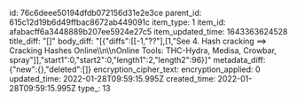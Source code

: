 id: 76c6deee50194dfdb072156d31e2e3ce
parent_id: 615c12d19b6d49ffbac8672ab449091c
item_type: 1
item_id: afabacff6a3448889b207ee5924e27c5
item_updated_time: 1643363624528
title_diff: "[]"
body_diff: "[{\"diffs\":[[-1,\"??\"],[1,\"See 4. Hash cracking ==> Cracking Hashes Online\\\n\\\nOnline Tools: THC-Hydra, Medisa, Crowbar, spray\"]],\"start1\":0,\"start2\":0,\"length1\":2,\"length2\":96}]"
metadata_diff: {"new":{},"deleted":[]}
encryption_cipher_text: 
encryption_applied: 0
updated_time: 2022-01-28T09:59:15.995Z
created_time: 2022-01-28T09:59:15.995Z
type_: 13